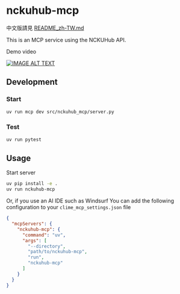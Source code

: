 # nckuhub-mcp

中文版請見 [README_zh-TW.md](README_zh-TW.md)

This is an MCP service using the NCKUHub API.

Demo video

[![IMAGE ALT TEXT](https://img.youtube.com/vi/ER6fYSY3aVE/0.jpg)](https://www.youtube.com/watch?v=ER6fYSY3aVE)

## Development

### Start

```bash
uv run mcp dev src/nckuhub_mcp/server.py
```

### Test

```bash
uv run pytest
```

## Usage

Start server

```bash
uv pip install -e .
uv run nckuhub-mcp
```

Or, if you use an AI IDE such as Windsurf
You can add the following configuration to your `clime_mcp_settings.json` file

```json
{
  "mcpServers": {
    "nckuhub-mcp": {
      "command": "uv",
      "args": [
        "--directory",
        "path/to/nckuhub-mcp",
        "run",
        "nckuhub-mcp"
      ]
    }
  }
}
```
